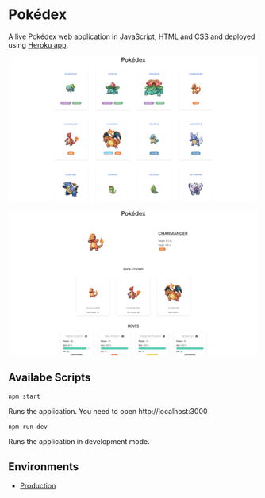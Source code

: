 # Pokédex

A live Pokédex web application in JavaScript, HTML and CSS and deployed using [Heroku app](https://www.heroku.com/).

![Home Page Screenshot](pokedex-home-screenshot.png)

![Pokemon Page Screenshot](pokedex-pokemon-screenshot.png)

## Availabe Scripts

```
npm start
```

Runs the application. You need to open http://localhost:3000

```
npm run dev
```

Runs the application in development mode.

## Environments

- [Production](https://law-pokedex.herokuapp.com/)

